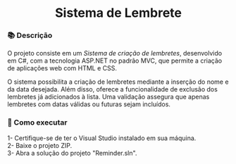 <h1 align="center">Sistema de Lembrete</h1>

### 📚 Descrição
O projeto consiste em um *Sistema de criação de lembretes*, desenvolvido em C#, com a tecnologia ASP.NET no padrão MVC, que permite a criação de aplicações web com HTML e CSS.

O sistema possibilita a criação de lembretes mediante a inserção do nome e da data desejada. Além disso, oferece a funcionalidade de exclusão dos lembretes já adicionados à lista. Uma validação assegura que apenas lembretes com datas válidas ou futuras sejam incluídos.

### 📁 Como executar
1- Certifique-se de ter o Visual Studio instalado em sua máquina. <br>
2- Baixe o projeto ZIP. <br>
3- Abra a solução do projeto "Reminder.sln".
